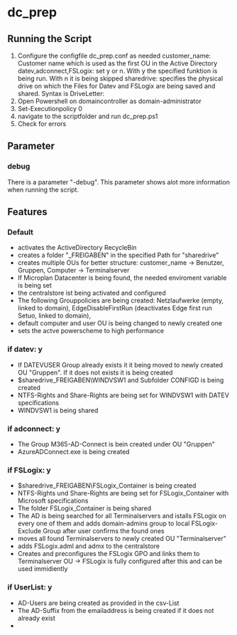 # dc_prep

## Running the Script

1. Configure the configfile dc_prep.conf as needed
customer_name: Customer name which is used as the first OU in the Active Directory
datev,adconnect,FSLogix: set y or n. With y the specified funktion is being run. With n it is being skipped
sharedrive: specifies the physical drive on which the Files for Datev and FSLogix are being saved and shared. Syntax is DriveLetter:
2. Open Powershell on domaincontroller as domain-administrator
3. Set-Executionpolicy 0
4. navigate to the scriptfolder and run dc_prep.ps1
5. Check for errors

## Parameter

### debug
There is a parameter "-debug". This parameter shows alot more information when running the script.

## Features

### Default
- activates the ActiveDirectory RecycleBin
- creates a folder "_FREIGABEN" in the specified Path for "sharedrive"
- creates multiple OUs for better structure: customer_name -> Benutzer, Gruppen, Computer -> Terminalserver
- If Microplan Datacenter is being found, the needed enviroment variable is being set
- the centralstore ist being activated and configured
- The following Grouppolicies are being created: Netzlaufwerke (empty, linked to domain), EdgeDisableFirstRun (deactivates Edge first run Setuo, linked to domain),
- default computer and user OU is being changed to newly created one
- sets the actve powerscheme to high performance
### if datev: y
- If DATEVUSER Group already exists it it being moved to newly created OU "Gruppen". If it does not exists it is being created
- $sharedrive\_FREIGABEN\WINDVSW1 and Subfolder CONFIGD is being created
- NTFS-Rights and Share-Rights are being set for WINDVSW1 with DATEV specifications
- WINDVSW1 is being shared
### if adconnect: y
- The Group M365-AD-Connect is bein created under OU "Gruppen"
- AzureADConnect.exe is being created
### if FSLogix: y
- $sharedrive\_FREIGABEN\FSLogix_Container is being created
- NTFS-Rights und Share-Rights are being set for FSLogix_Container with Microsoft specifications
- The folder FSLogix_Container is being shared
- The AD is being searched for all Terminalservers and istalls FSLogix on every one of them and adds domain-admins group to local FSLogix-Exclude Group after user confirms the found ones
- moves all found Terminalservers to newly created OU "Terminalserver"
- adds FSLogix.adml and admx to the centralstore
- Creates and preconfigures the FSLogix GPO and links them to Terminalserver OU
→ FSLogix is fully configured after this and can be used immidiently
### if UserList: y
- AD-Users are being created as provided in the csv-List
- The AD-Suffix from the emailaddress is being created if it does not already exist
- 
